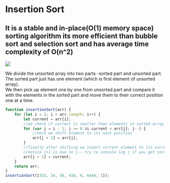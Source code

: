 # Insertion Sort

## It is a stable and in-place(O(1) memory space) sorting algorithm its more efficient than bubble sort and selection sort and has average time complexity of O(n^2)

![](https://upload.wikimedia.org/wikipedia/commons/0/0f/Insertion-sort-example-300px.gif)

We divide the unsorted array into two parts -sorted part and unsorted part.  
The sorted part just has one element (which is first element of unsorted array).  
We then pick up element one by one from unsorted part and compare it with the elements in the sorted part and move them to their correct position one at a time.

```javascript
function insertionSort(arr) {
	for (let i = 1; i < arr.length; i++) {
		let current = arr[i];
		//we check if current is smaller than elements in sorted array
		for (var j = i - 1; j >= 0 && current < arr[j]; j--) {
			//here we shift element to its next position
			arr[j + 1] = arr[j];
		}
		//finally after shifting we insert current element to its correct place
		//notice j+1 is due to j-- try to console log j if you get confused.
		arr[j + 1] = current;
	}
	return arr;
}
insertionSort([333, 34, 56, 416, 6, 6444, 1]);
```
